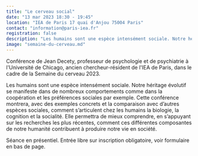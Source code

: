 ```yaml
---
title: "Le cerveau social"
date: "13 mar 2023 18:30 - 19:45"
location: "IEA de Paris 17 quai d'Anjou 75004 Paris"
contact: "information@paris-iea.fr"
registration: false
description: "Les humains sont une espèce intensément sociale. Notre héritage évolutif se manifeste dans de nombreux comportements comme dans la coopération et les préférences sociales par exemple."
image: "semaine-du-cerveau.md"
---
```


Conférence de Jean Decety, professeur de psychologie et de psychiatrie à l'Université de Chicago, ancien chercheur-résident de l'IEA de Paris, dans le cadre de la Semaine du cerveau 2023.

Les humains sont une espèce intensément sociale. Notre héritage évolutif se manifeste dans de nombreux comportements comme dans la coopération et les préférences sociales par exemple.
Cette conférence montrera, avec des exemples concrets et la comparaison avec d’autres espèces sociales, comment s’articulent chez les humains la biologie, la cognition et la socialité. Elle permettra de mieux comprendre, en s’appuyant sur les recherches les plus récentes, comment ces différentes composantes de notre humanité contribuent à produire notre vie en société.

Séance en présentiel.
Entrée libre sur inscription obligatoire, voir formulaire en bas de page.
